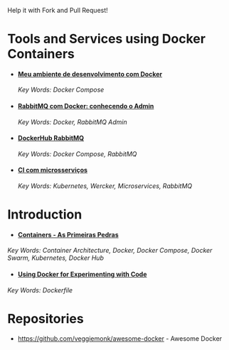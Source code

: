 Help it with Fork and Pull Request!

# Tools and Services using Docker Containers

- #### [Meu ambiente de desenvolvimento com Docker](https://imasters.com.br/desenvolvimento/meu-ambiente-de-desenvolvimento-com-docker?utm_source=iMasters&utm_campaign=9a4d9a347e-EMAIL_CAMPAIGN_2017_11_27_COPY_01&utm_medium=email&utm_term=0_c1528e6ab3-9a4d9a347e-360613889)

  _Key Words: Docker Compose_
  
- #### [RabbitMQ com Docker: conhecendo o Admin](https://imasters.com.br/back-end/rabbitmq-com-docker-conhecendo-o-admin)

  _Key Words: Docker, RabbitMQ Admin_
  
- #### [DockerHub RabbitMQ](https://hub.docker.com/r/bitnami/rabbitmq/)

  _Key Words: Docker Compose, RabbitMQ_
  
- #### [CI com microsserviços](https://imasters.com.br/cloud/ci-com-microsservicos)

  _Key Words: Kubernetes, Wercker, Microservices, RabbitMQ_

# Introduction

- #### [Containers - As Primeiras Pedras](https://medium.com/trainingcenter/containers-as-primeiras-pedras-b4b5efa49d88?fbclid=IwAR3vX0IEyF-EaJEWEaVr_ftILUlP5NRXBBJDGKu1QWQYMlsyMonax0reUbs)

_Key Words: Container Architecture, Docker, Docker Compose, Docker Swarm, Kubernetes, Docker Hub_

- #### [Using Docker for Experimenting with Code](https://programmingliftoff.com/using-docker-for-experimenting-with-code/)

_Key Words: Dockerfile_

# Repositories

- https://github.com/veggiemonk/awesome-docker - Awesome Docker

